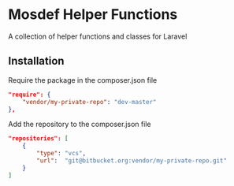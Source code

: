 # Mosdef Helper Functions

A collection of helper functions and classes for Laravel

## Installation

Require the package in the composer.json file

```json
"require": {
    "vendor/my-private-repo": "dev-master"
},
```

Add the repository to the composer.json file

```json
"repositories": [
    {
        "type": "vcs",
        "url":  "git@bitbucket.org:vendor/my-private-repo.git"
    }
]
```